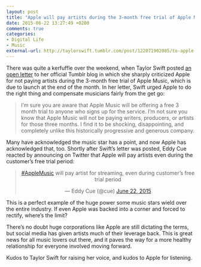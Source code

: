 ```yaml
---
layout: post
title: "Apple will pay artists during the 3-month free trial of Apple Music after all"
date: 2015-06-22 13:27:49 +0200
comments: true
categories: 
- Digital Life
- Music
external-url: http://taylorswift.tumblr.com/post/122071902085/to-apple-love-taylor
---
```


There was quite a kerfuffle over the weekend, when Taylor Swift posted [an open letter](http://taylorswift.tumblr.com/post/122071902085/to-apple-love-taylor) to her official Tumblr blog in which she sharply criticized Apple for not paying artists during the 3-month free trial of Apple Music, which is due to launch at the end of the month. In her letter, Swift urged Apple to do the right thing and compensate musicians fairly from the get go:

> I’m sure you are aware that Apple Music will be offering a free 3 month trial to anyone who signs up for the service. I’m not sure you know that Apple Music will not be paying writers, producers, or artists for those three months. I find it to be shocking, disappointing, and completely unlike this historically progressive and generous company. 

Many have acknowledged the music star has a point, and now Apple has acknowledged that, too. Shortly after Swift’s letter was posted, Eddy Cue reacted by announcing on Twitter that Apple will pay artists even during the customer’s free trial period:

<center><blockquote class="twitter-tweet" lang="en"><p lang="en" dir="ltr"><a href="https://twitter.com/hashtag/AppleMusic?src=hash">#AppleMusic</a> will pay artist for streaming, even during customer’s free trial period</p>&mdash; Eddy Cue (@cue) <a href="https://twitter.com/cue/status/612824775220555776">June 22, 2015</a></blockquote> <script async src="//platform.twitter.com/widgets.js" charset="utf-8"></script></center>

This is a perfect example of the huge power some music stars wield over the entire industry. If even Apple was backed into a corner and forced to rectify, where’s the limit?

There’s no doubt huge corporations like Apple are still dictating the terms, but social media has given artists much of their leverage back. This is great news for all music lovers out there, and it paves the way for a more healthy relationship for everyone involved moving forward.

Kudos to Taylor Swift for raising her voice, and kudos to Apple for listening.